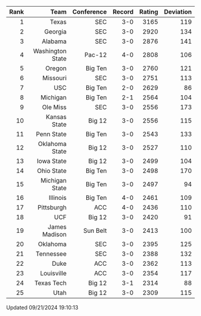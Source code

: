 | Rank  | Team                 | Conference           | Record   | Rating | Deviation |
| ---:  | ---:                 | ---:                 | ---:     | ---:   | ---:      |
| 1     | Texas                | SEC                  | 3-0      | 3165   | 119       |
| 2     | Georgia              | SEC                  | 3-0      | 2920   | 134       |
| 3     | Alabama              | SEC                  | 3-0      | 2876   | 141       |
| 4     | Washington State     | Pac-12               | 4-0      | 2808   | 106       |
| 5     | Oregon               | Big Ten              | 3-0      | 2760   | 121       |
| 6     | Missouri             | SEC                  | 3-0      | 2751   | 113       |
| 7     | USC                  | Big Ten              | 2-0      | 2629   | 86        |
| 8     | Michigan             | Big Ten              | 2-1      | 2564   | 104       |
| 9     | Ole Miss             | SEC                  | 3-0      | 2556   | 173       |
| 10    | Kansas State         | Big 12               | 3-0      | 2556   | 115       |
| 11    | Penn State           | Big Ten              | 3-0      | 2543   | 133       |
| 12    | Oklahoma State       | Big 12               | 3-0      | 2527   | 110       |
| 13    | Iowa State           | Big 12               | 3-0      | 2499   | 104       |
| 14    | Ohio State           | Big Ten              | 3-0      | 2498   | 170       |
| 15    | Michigan State       | Big Ten              | 3-0      | 2497   | 94        |
| 16    | Illinois             | Big Ten              | 4-0      | 2461   | 109       |
| 17    | Pittsburgh           | ACC                  | 4-0      | 2436   | 110       |
| 18    | UCF                  | Big 12               | 3-0      | 2420   | 91        |
| 19    | James Madison        | Sun Belt             | 3-0      | 2413   | 100       |
| 20    | Oklahoma             | SEC                  | 3-0      | 2395   | 125       |
| 21    | Tennessee            | SEC                  | 3-0      | 2388   | 132       |
| 22    | Duke                 | ACC                  | 3-0      | 2362   | 113       |
| 23    | Louisville           | ACC                  | 3-0      | 2354   | 117       |
| 24    | Texas Tech           | Big 12               | 3-1      | 2314   | 88        |
| 25    | Utah                 | Big 12               | 3-0      | 2309   | 115       |

Updated 09/21/2024 19:10:13
